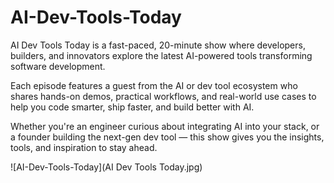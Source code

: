 # AI-Dev-Tools-Today
AI Dev Tools Today is a fast-paced, 20-minute show where developers, builders, and innovators explore the latest AI-powered tools transforming software development.

Each episode features a guest from the AI or dev tool ecosystem who shares hands-on demos, practical workflows, and real-world use cases to help you code smarter, ship faster, and build better with AI.

Whether you're an engineer curious about integrating AI into your stack, or a founder building the next-gen dev tool — this show gives you the insights, tools, and inspiration to stay ahead.

![AI-Dev-Tools-Today](AI Dev Tools Today.jpg)
